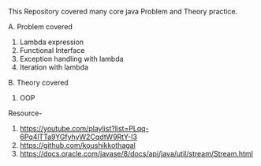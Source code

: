 This Repository covered many core java Problem and Theory practice. 

A. Problem covered
1. Lambda expression
2. Functional Interface
3. Exception handling with lambda
4. Iteration with lambda


B. Theory covered
1. OOP



Resource-
1. https://youtube.com/playlist?list=PLqq-6Pq4lTTa9YGfyhyW2CqdtW9RtY-I3
2. https://github.com/koushikkothagal 
3. https://docs.oracle.com/javase/8/docs/api/java/util/stream/Stream.html
